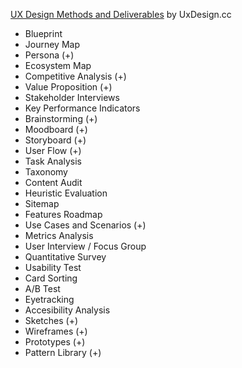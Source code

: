 
[UX Design Methods and Deliverables](https://uxdesign.cc/ux-design-methods-deliverables-657f54ce3c7d) by UxDesign.cc 

- Blueprint
- Journey Map
- Persona (+)
- Ecosystem Map
- Competitive Analysis (+)
- Value Proposition (+)
- Stakeholder Interviews
- Key Performance Indicators
- Brainstorming (+)
- Moodboard (+)
- Storyboard (+)
- User Flow (+)
- Task Analysis
- Taxonomy
- Content Audit
- Heuristic Evaluation
- Sitemap
- Features Roadmap
- Use Cases and Scenarios (+)
- Metrics Analysis
- User Interview / Focus Group
- Quantitative Survey
- Usability Test
- Card Sorting
- A/B Test
- Eyetracking
- Accesibility Analysis
- Sketches (+)
- Wireframes (+)
- Prototypes (+)
- Pattern Library (+)

